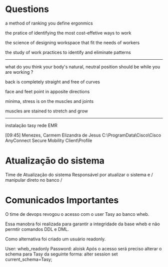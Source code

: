 # Questions

a method of ranking you define ergonmics

the pratice of identifying the most cost-effetive ways to  work

the science of designing workspace that fit the needs of workers

the study of work practices to identify and eliminate patterns

---------------------------------------------------------------------

what do you think your body's natural, neutral position
should be while you are working ?

back is completely straight and free of curves 

face and feet point in apposite directions

minima, stress is on the muscles and joints

muscles are stained to stretch and grow


---------------------------------------------

instalação tasy 
rede EMR 


[09:45] Menezes, Carmem Elizandra de Jesus
C:\ProgramData\Cisco\Cisco AnyConnect Secure Mobility Client\Profile

# Atualização do sistema

Time de Atualização do sistema
Responsável por atualizar  o sistema e  / manipular direto no banco / 

# Comunicados Importantes 
O time de devops revogou o acesso com o user Tasy ao banco wheb.

Essa manobra foi realizada para garantir a integridade da base wheb e não permtir comandos DDL e DML.

Como alternativa foi criado um usuário readonly.

 
User: wheb_readonly
Password: aloisk
Após o acesso será preciso alterar o schema para Tasy da seguinte forma:
alter session set current_schema=Tasy;